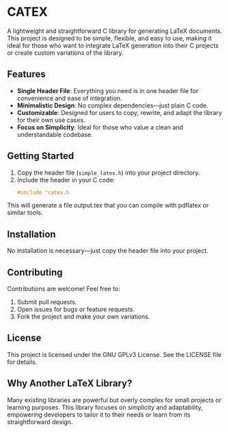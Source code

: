 # CATEX

A lightweight and straightforward C library for generating LaTeX documents. This project is designed to be simple, flexible, and easy to use, making it ideal for those who want to integrate LaTeX generation into their C projects or create custom variations of the library.

## Features

- **Single Header File**: Everything you need is in one header file for convenience and ease of integration.
- **Minimalistic Design**: No complex dependencies—just plain C code.
- **Customizable**: Designed for users to copy, rewrite, and adapt the library for their own use cases.
- **Focus on Simplicity**: Ideal for those who value a clean and understandable codebase.

## Getting Started

1. Copy the header file (`simple_latex.h`) into your project directory.
2. Include the header in your C code:
   ```c
   #include "catex.h
   ```
This will generate a file output.tex that you can compile with pdflatex or similar tools.

## Installation
No installation is necessary—just copy the header file into your project.

## Contributing
Contributions are welcome! Feel free to:

1. Submit pull requests.
2. Open issues for bugs or feature requests.
3. Fork the project and make your own variations.

## License
This project is licensed under the GNU GPLv3 License. See the LICENSE file for details.

## Why Another LaTeX Library?
Many existing libraries are powerful but overly complex for small projects or learning purposes. This library focuses on simplicity and adaptability, empowering developers to tailor it to their needs or learn from its straightforward design.
